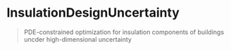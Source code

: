 # InsulationDesignUncertainty
> PDE-constrained optimization for insulation components of buildings uncder high-dimensional uncertainty
